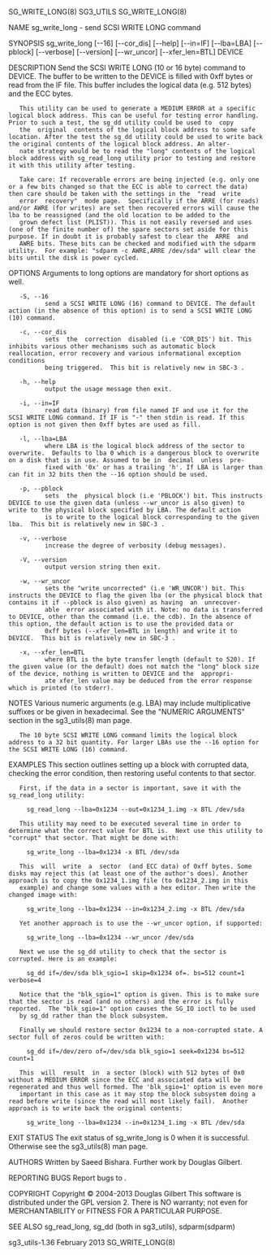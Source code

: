 SG_WRITE_LONG(8)                                                                                  SG3_UTILS                                                                                  SG_WRITE_LONG(8)



NAME
       sg_write_long - send SCSI WRITE LONG command

SYNOPSIS
       sg_write_long [--16] [--cor_dis] [--help] [--in=IF] [--lba=LBA] [--pblock] [--verbose] [--version] [--wr_uncor] [--xfer_len=BTL] DEVICE

DESCRIPTION
       Send the SCSI WRITE LONG (10 or 16 byte) command to DEVICE. The buffer to be written to the DEVICE is filled with 0xff bytes or read from the IF file. This buffer includes the logical data (e.g. 512
       bytes) and the ECC bytes.

       This utility can be used to generate a MEDIUM ERROR at a specific logical block address. This can be useful for testing error handling. Prior to such a test, the sg_dd utility could be used to  copy
       the  original  contents of the logical block address to some safe location. After the test the sg_dd utility could be used to write back the original contents of the logical block address. An alter‐
       nate strategy would be to read the "long" contents of the logical block address with sg_read_long utility prior to testing and restore it with this utility after testing.

       Take care: If recoverable errors are being injected (e.g. only one or a few bits changed so that the ECC is able to correct the data) then care should be taken with the settings in the  "read  write
       error  recovery"  mode page.  Specifically if the ARRE (for reads) and/or AWRE (for writes) are set then recovered errors will cause the lba to be reassigned (and the old location to be added to the
       grown defect list (PLIST)). This is not easily reversed and uses (one of the finite number of) the spare sectors set aside for this purpose. If in doubt it is probably safest to clear the  ARRE  and
       AWRE bits. These bits can be checked and modified with the sdparm utility.  For example: "sdparm -c AWRE,ARRE /dev/sda" will clear the bits until the disk is power cycled.

OPTIONS
       Arguments to long options are mandatory for short options as well.

       -S, --16
              send a SCSI WRITE LONG (16) command to DEVICE. The default action (in the absence of this option) is to send a SCSI WRITE LONG (10) command.

       -c, --cor_dis
              sets  the  correction  disabled (i.e 'COR_DIS') bit. This inhibits various other mechanisms such as automatic block reallocation, error recovery and various informational exception conditions
              being triggered.  This bit is relatively new in SBC-3 .

       -h, --help
              output the usage message then exit.

       -i, --in=IF
              read data (binary) from file named IF and use it for the SCSI WRITE LONG command. If IF is "-" then stdin is read. If this option is not given then 0xff bytes are used as fill.

       -l, --lba=LBA
              where LBA is the logical block address of the sector to overwrite.  Defaults to lba 0 which is a dangerous block to overwrite on a disk that is in use. Assumed to be in  decimal  unless  pre‐
              fixed with '0x' or has a trailing 'h'. If LBA is larger than can fit in 32 bits then the --16 option should be used.

       -p, --pblock
              sets  the  physical block (i.e 'PBLOCK') bit. This instructs DEVICE to use the given data (unless --wr_uncor is also given) to write to the physical block specified by LBA. The default action
              is to write to the logical block corresponding to the given lba.  This bit is relatively new in SBC-3 .

       -v, --verbose
              increase the degree of verbosity (debug messages).

       -V, --version
              output version string then exit.

       -w, --wr_uncor
              sets the "write uncorrected" (i.e 'WR_UNCOR') bit. This instructs the DEVICE to flag the given lba (or the physical block that contains it if --pblock is also given) as having  an  unrecover‐
              able  error associated with it. Note: no data is transferred to DEVICE, other than the command (i.e. the cdb). In the absence of this option, the default action is to use the provided data or
              0xff bytes (--xfer_len=BTL in length) and write it to DEVICE.  This bit is relatively new in SBC-3 .

       -x, --xfer_len=BTL
              where BTL is the byte transfer length (default to 520). If the given value (or the default) does not match the "long" block size of the device, nothing is written to DEVICE and the  appropri‐
              ate xfer_len value may be deduced from the error response which is printed (to stderr).

NOTES
       Various numeric arguments (e.g. LBA) may include multiplicative suffixes or be given in hexadecimal. See the "NUMERIC ARGUMENTS" section in the sg3_utils(8) man page.

       The 10 byte SCSI WRITE LONG command limits the logical block address to a 32 bit quantity. For larger LBAs use the --16 option for the SCSI WRITE LONG (16) command.

EXAMPLES
       This section outlines setting up a block with corrupted data, checking the error condition, then restoring useful contents to that sector.

       First, if the data in a sector is important, save it with the sg_read_long utility:

         sg_read_long --lba=0x1234 --out=0x1234_1.img -x BTL /dev/sda

       This utility may need to be executed several time in order to determine what the correct value for BTL is.  Next use this utility to "corrupt" that sector. That might be done with:

         sg_write_long --lba=0x1234 -x BTL /dev/sda

       This  will  write  a  sector  (and ECC data) of 0xff bytes. Some disks may reject this (at least one of the author's does). Another approach is to copy the 0x1234_1.img file (to 0x1234_2.img in this
       example) and change some values with a hex editor. Then write the changed image with:

         sg_write_long --lba=0x1234 --in=0x1234_2.img -x BTL /dev/sda

       Yet another approach is to use the --wr_uncor option, if supported:

         sg_write_long --lba=0x1234 --wr_uncor /dev/sda

       Next we use the sg_dd utility to check that the sector is corrupted. Here is an example:

         sg_dd if=/dev/sda blk_sgio=1 skip=0x1234 of=. bs=512 count=1 verbose=4

       Notice that the "blk_sgio=1" option is given. This is to make sure that the sector is read (and no others) and the error is fully reported.  The "blk_sgio=1" option causes the SG_IO ioctl to be used
       by sg_dd rather than the block subsystem.

       Finally we should restore sector 0x1234 to a non-corrupted state. A sector full of zeros could be written with:

         sg_dd if=/dev/zero of=/dev/sda blk_sgio=1 seek=0x1234 bs=512 count=1

       This  will  result  in  a sector (block) with 512 bytes of 0x0 without a MEDIUM ERROR since the ECC and associated data will be regenerated and thus well formed. The 'blk_sgio=1' option is even more
       important in this case as it may stop the block subsystem doing a read before write (since the read will most likely fail).  Another approach is to write back the original contents:

         sg_write_long --lba=0x1234 --in=0x1234_1.img -x BTL /dev/sda

EXIT STATUS
       The exit status of sg_write_long is 0 when it is successful. Otherwise see the sg3_utils(8) man page.

AUTHORS
       Written by Saeed Bishara. Further work by Douglas Gilbert.

REPORTING BUGS
       Report bugs to <dgilbert at interlog dot com>.

COPYRIGHT
       Copyright © 2004-2013 Douglas Gilbert
       This software is distributed under the GPL version 2. There is NO warranty; not even for MERCHANTABILITY or FITNESS FOR A PARTICULAR PURPOSE.

SEE ALSO
       sg_read_long, sg_dd (both in sg3_utils), sdparm(sdparm)



sg3_utils-1.36                                                                                  February 2013                                                                                SG_WRITE_LONG(8)
